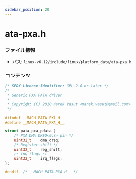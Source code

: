 ```yaml
---
sidebar_position: 20
---
```

# ata-pxa.h

### ファイル情報

- パス: `linux-v6.12/include/linux/platform_data/ata-pxa.h`

### コンテンツ

```h
/* SPDX-License-Identifier: GPL-2.0-or-later */
/*
 * Generic PXA PATA driver
 *
 * Copyright (C) 2010 Marek Vasut <marek.vasut@gmail.com>
 */

#ifndef	__MACH_PATA_PXA_H__
#define	__MACH_PATA_PXA_H__

struct pata_pxa_pdata {
	/* PXA DMA DREQ<0:2> pin */
	uint32_t	dma_dreq;
	/* Register shift */
	uint32_t	reg_shift;
	/* IRQ flags */
	uint32_t	irq_flags;
};

#endif	/* __MACH_PATA_PXA_H__ */

```
